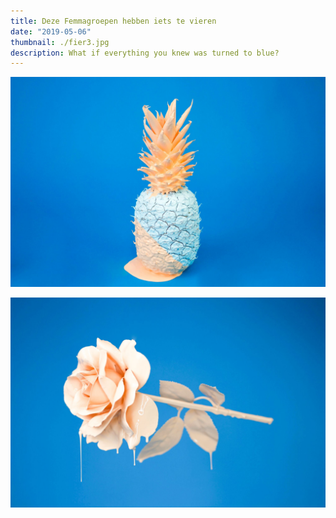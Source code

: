 ```yaml
---
title: Deze Femmagroepen hebben iets te vieren
date: "2019-05-06"
thumbnail: ./fier3.jpg
description: What if everything you knew was turned to blue?
---
```


![It's all blue](./cody-davis-253925-unsplash.jpg)

![It's all blue](./cody-davis-259003-unsplash.jpg)